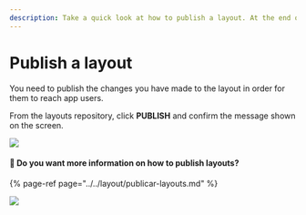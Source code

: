 ```yaml
---
description: Take a quick look at how to publish a layout. At the end of this article you can access the steps in a much more detailed way.
---
```


# Publish a layout

You need to publish the changes you have made to the layout in order for them to reach app users.

From the layouts repository, click **PUBLISH** and confirm the message shown on the screen.

![](https://lh5.googleusercontent.com/o9P5bId1r6OrZf9Gx0V-CJuQ7ZRHlJCogACIc1cQXUXIDxUaKyeJBkLzx_ydQJ-TuYUovBnGPQlMfLcHjG-rquOWOF0-jSOekotRcg4o6cjVlCHWFNi_CnkTs4vK7T3KUPzKgzpI)

#### 🎯 Do you want more information on how to publish layouts?

{% page-ref page="../../layout/publicar-layouts.md" %}

![](https://github.com/iciaparicio/explore-cms/blob/master/.gitbook/assets/publish_layout.gif?raw=true)
